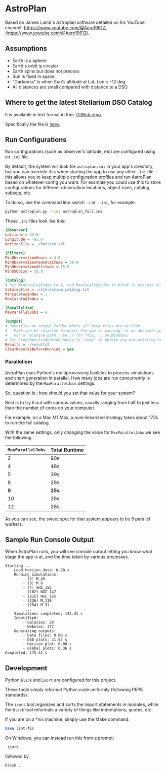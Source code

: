 # AstroPlan

Based on James Lamb's Astroplan software detailed on his YouTube channel: 
[https://www.youtube.com/@Aero19612](https://www.youtube.com/@Aero19612).


## Assumptions

- Earth is a sphere
- Earth's orbit is circular
- Earth spins but does not precess
- Sun is fixed in space
- "Darkness" is when Sun's altitude at Lat, Lon < -12 deg
- All distances are small compared with distance to a DSO


## Where to get the latest Stellarium DSO Catalog

It is available in text format in their [GitHub repo](https://github.com/Stellarium/stellarium/tree/master).

Specifically the file is [here](https://github.com/Stellarium/stellarium/blob/master/nebulae/default/catalog.txt).


## Run Configurations

Run configurations (such as observer's latitude, etc) are configured using an `.ini` file.

By default, the system will look for `astroplan.ini` in your app's directory, but you can override this when
starting the app to use any other `.ini` file - this allows you to keep multiple configuration profiles and
run AstroPlan based on whatever config you want. For example you could use this to store configurations for different
observation locations, object sizes, catalog subsets, etc.

To do so, use the command line switch `-i` or `--ini`, for example:

```bash
python astroplan.py --ini astroplan_full.ini
```

These `.ini` files look like this:

```ini
[Observer]
Latitude = 33.0
Longitude = -95.0
HorizonFile = ./horizon.txt

[Filters]
MinObservationHours = 4.0
MinObservationPeakAltitude = 30.0
MinObservationAltitude = 15.0
MinDSOSize = 10.0

[Catalog]
# Set MinCatalogIndex to 1, and MaxCatalogIndex to blank to process all entries
CatalogFile = ./stellarium_catalog.txt
MinCatalogIndex = 1
MaxCatalogIndex = 

[Parallelism]
MaxParallelJobs = 6

[Output]
# Specifies an output folder where all data files are written
#   Path can be relative to where the app is running, or an absolute path
#   For a relative path, use ./ (on *nix, .\ on Windows)
# Set ClearResultsBeforeRunning to `true` to delete any pre-existing results folder
Results = ./results2
ClearResultsBeforeRunning = yes
```


### Parallelism

AstroPlan uses Python's multiprocessing facilities to process simulations and chart generation in parallel.
How many jobs are run concurrently is determined by the `MaxParallelJobs` settings.

So, question is : how should you set that value for your system?

Best is to try it out with various values, usually ranging from half to just less than the number of cores on your
computer.

For example, on a Mac M1 Max, a pure linearized strategy takes about 172s to run the full catalog.

With the same settings, only changing the value for `MaxParallelJobs` we see the following:


| `MaxParallelJobs` | Total Runtime |
|-------------------|---------------|
| 2                 | 90s           |
| 4                 | 48s           |
| 5                 | 39s           |
| 8                 | 28s           |
| **9**             | **25s**       |
| 10                | 26s           |
| 12                | 28s           |

As you can see, the sweet spot for that system appears to be 9 parallel workers.


## Sample Run Console Output

When AstroPlan runs, you will see console output letting you know what stage the app is at, and the time taken by
various processes.

```text
Starting...
	Load horizon data: 0.00 s
	Running simulations:
		- (2) M_45
		- (3) M_8
		- (4) SH2_155
		- (182) NGC_147
		- (216) NGC_185
		- (236) M_110
		- (254) M_31
		 ...
	Simulations completed: 143.41 s
	Identified:
		- Galaxies: 29
		- Nebulas: 177
	Generating outputs:
		- Data files: 0.00 s
		- DSO plots: 31.55 s
		- Horizon plot: 0.09 s
		- Global plots: 0.36 s
Completed: 175.41 s
```

## Development

Python `black` and `isort` are configured for this project.

These tools simply reformat Python code uniformly (following PEP8 standards).

The `isort` tool organizes and sorts the import statements in modules, while the `black` tool reformats
a variety of things like indentations, quotes, etc.

If you are on a *nix machine, simply use the Make command:

```bash
make lint-fix
```

On Windows, you can instead run this from a prompt:

```commandline
 isort .
```

followed by

```commandline
black .
```

